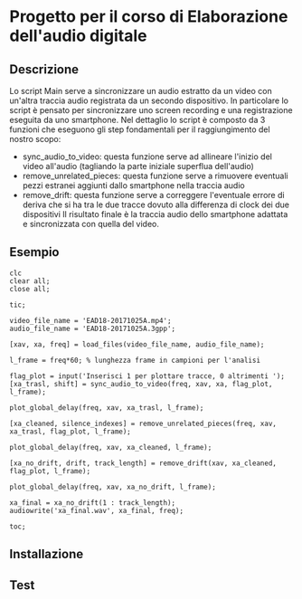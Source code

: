 # Progetto per il corso di Elaborazione dell'audio digitale

## Descrizione

Lo script Main serve a sincronizzare un audio estratto da un video con un'altra traccia audio registrata da un secondo dispositivo. In particolare lo script è pensato per sincronizzare uno screen recording e una registrazione eseguita da uno smartphone.
Nel dettaglio lo script è composto da 3 funzioni che eseguono gli step fondamentali per il raggiungimento del nostro scopo:
* sync_audio_to_video: questa funzione serve ad allineare l'inizio del video all'audio (tagliando la parte iniziale superflua dell'audio)
* remove_unrelated_pieces: questa funzione serve a rimuovere eventuali pezzi estranei aggiunti dallo smartphone nella traccia audio
* remove_drift: questa funzione serve a correggere l'eventuale errore di deriva che si ha tra le due tracce dovuto alla differenza di clock dei due dispositivi
Il risultato finale è la traccia audio dello smartphone adattata e sincronizzata con quella del video.

## Esempio

    clc
    clear all;
    close all;

    tic;

    video_file_name = 'EAD18-20171025A.mp4';
    audio_file_name = 'EAD18-20171025A.3gpp';

    [xav, xa, freq] = load_files(video_file_name, audio_file_name);

    l_frame = freq*60; % lunghezza frame in campioni per l'analisi

    flag_plot = input('Inserisci 1 per plottare tracce, 0 altrimenti ');
    [xa_trasl, shift] = sync_audio_to_video(freq, xav, xa, flag_plot, l_frame);

    plot_global_delay(freq, xav, xa_trasl, l_frame);

    [xa_cleaned, silence_indexes] = remove_unrelated_pieces(freq, xav, xa_trasl, flag_plot, l_frame);

    plot_global_delay(freq, xav, xa_cleaned, l_frame);

    [xa_no_drift, drift, track_length] = remove_drift(xav, xa_cleaned, flag_plot, l_frame);

    plot_global_delay(freq, xav, xa_no_drift, l_frame);

    xa_final = xa_no_drift(1 : track_length);
    audiowrite('xa_final.wav', xa_final, freq);

    toc;

## Installazione


## Test
